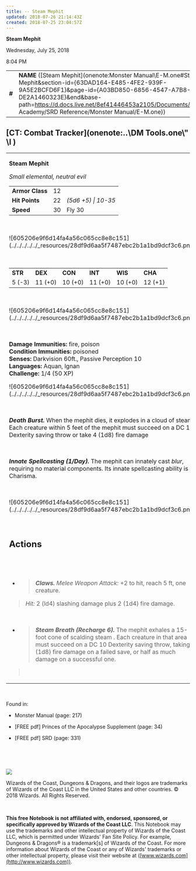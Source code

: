 ```yaml
---
title: -- Steam Mephit
updated: 2018-07-26 21:14:43Z
created: 2018-07-25 23:04:57Z
---
```


**Steam Mephit**

Wednesday, July 25, 2018

8:04 PM

|        |                                                                                                                                                                                                                                                                                                  |        |        |        |     |       |       |
|--------|--------------------------------------------------------------------------------------------------------------------------------------------------------------------------------------------------------------------------------------------------------------------------------------------------|--------|--------|--------|-----|-------|-------|
| **\#** | **NAME** ([Steam Mephit](onenote:Monster Manual\\E-M.one#Steam Mephit&section-id={63DAD164-E485-4FE2-939F-9A5E2BCFD6F1}&page-id={A03BD850-6856-4547-A7B8-DE2A1460323E}&end&base-path=https://d.docs.live.net/8ef41446453a2105/Documents/Adventure Academy/SRD Reference/Monster Manual/E-M.one)) | **12** | **22** | **22** | \-  | Notes | 50 XP |

## [CT: Combat Tracker](onenote:..\\DM Tools.one\\" \l )

<table><tbody><tr class="odd"><td><p><strong>Steam Mephit</strong></p><p><em>Small elemental, neutral evil<br />
</em></p><table><tbody><tr class="odd"><td><strong>Armor Class</strong></td><td>12</td><td> </td></tr><tr class="even"><td><strong>Hit Points</strong></td><td>22</td><td><em>(5d6 +5) | 10-35</em></td></tr><tr class="odd"><td><strong>Speed</strong></td><td>30</td><td>Fly 30</td></tr></tbody></table><p> </p><p>![605206e9f6d14fa4a56c065cc8e8c151](../../../../../_resources/28df9d6aa5f7487ebc2b1a1bd9dcf3c6.png)</p><p> </p><table><tbody><tr class="odd"><td><strong>STR</strong></td><td><strong>DEX</strong></td><td><strong>CON</strong></td><td><strong>INT</strong></td><td><strong>WIS</strong></td><td><strong>CHA</strong></td></tr><tr class="even"><td>5 (-3)</td><td>11 (+0)</td><td>10 (+0)</td><td>11 (+0)</td><td>10 (+0)</td><td>12 (+1)</td></tr></tbody></table><p> </p><p>![605206e9f6d14fa4a56c065cc8e8c151](../../../../../_resources/28df9d6aa5f7487ebc2b1a1bd9dcf3c6.png)</p><p> </p><p><strong>Damage Immunities:</strong> fire, poison<br />
<strong>Condition Immunities:</strong> poisoned<br />
<strong>Senses:</strong> Darkvision 60ft., Passive Perception 10<br />
<strong>Languages:</strong> Aquan, lgnan<br />
<strong>Challenge:</strong> 1/4 (50 XP)</p><p>![605206e9f6d14fa4a56c065cc8e8c151](../../../../../_resources/28df9d6aa5f7487ebc2b1a1bd9dcf3c6.png)</p><p> </p><p><em><strong>Death Burst.</strong></em> When the mephit dies, it explodes in a cloud of steam. Each creature within 5 feet of the mephit must succeed on a DC 10 Dexterity saving throw or take 4 (1d8) fire damage</p><p> </p><p><em><strong>Innate Spellcasting (1/Day).</strong></em> The mephit can innately cast <em>blur</em>, requiring no material components. Its innate spellcasting ability is Charisma.</p><p> </p><p>![605206e9f6d14fa4a56c065cc8e8c151](../../../../../_resources/28df9d6aa5f7487ebc2b1a1bd9dcf3c6.png)</p><p> </p><h2 id="actions"><strong>Actions</strong></h2><h2 id="section"> </h2><ul><li><blockquote><p><em><strong>Claws.</strong> Melee Weapon Attack:</em> +2 to hit, reach 5 ft, one creature.</p></blockquote></li></ul><blockquote><p><em>Hit:</em> 2 (ld4) slashing damage plus 2 (1d4) fire damage.</p></blockquote><p> </p><ul><li><blockquote><p><em><strong>Steam Breath (Recharge 6).</strong></em> The mephit exhales a 15-foot cone of scalding steam . Each creature in that area must succeed on a DC 10 Dexterity saving throw, taking 4 (1d8) fire damage on a failed save, or half as much damage on a successful one.</p></blockquote></li></ul><blockquote><p> </p></blockquote></td></tr></tbody></table>

 

Found in:

-   Monster Manual (page: 217)

-   \[FREE pdf\] Princes of the Apocalypse Supplement (page: 34)

-   \[FREE pdf\] SRD (page: 331)

 

 

![](tmp\media\image2.png)

Wizards of the Coast, Dungeons & Dragons, and their logos are trademarks of Wizards of the Coast LLC in the United States and other countries. © 2018 Wizards. All Rights Reserved.

 

**This free Notebook is not affiliated with, endorsed, sponsored, or specifically approved by Wizards of the Coast LLC**. This Notebook may use the trademarks and other intellectual property of Wizards of the Coast LLC, which is permitted under Wizards' Fan Site Policy. For example, Dungeons & Dragons® is a trademark\[s\] of Wizards of the Coast. For more information about Wizards of the Coast or any of Wizards' trademarks or other intellectual property, please visit their website at ([www.wizards.com](http://www.wizards.com)).
